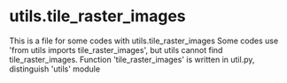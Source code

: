 # utils.tile_raster_images
This is a file for some codes with utils.tile_raster_images
Some codes use 'from utils imports tile_raster_images', but utils cannot find tile_raster_images.
Function 'tile_raster_images' is written in util.py, distinguish 'utils' module

